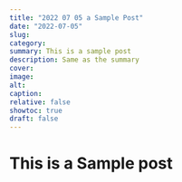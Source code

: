 ```yaml
---
title: "2022 07 05 a Sample Post"
date: "2022-07-05"
slug:
category:
summary: This is a sample post
description: Same as the summary
cover:
image:
alt:
caption:
relative: false
showtoc: true
draft: false
---
```

# This is a Sample post
